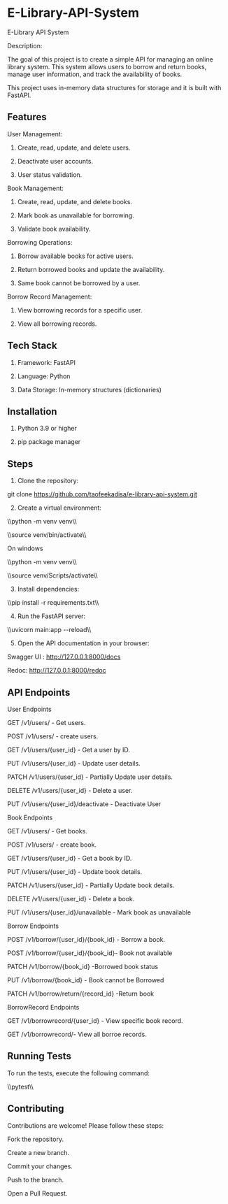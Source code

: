 # E-Library-API-System

E-Library API System


Description:

The goal of this project is to create a simple API for managing an online library system. This system allows users to borrow and return books, manage user information, and track the availability of books. 

This project uses in-memory data structures for storage and it is built with FastAPI.
## Features

User Management:

1. Create, read, update, and delete users.

2. Deactivate user accounts.

3. User status validation.

Book Management:

1. Create, read, update, and delete books.

2. Mark book as unavailable for borrowing.

3. Validate book availability.

Borrowing Operations:

1. Borrow available books for active users.

2. Return borrowed books and update the 
availability.

3. Same book cannot be borrowed by a user. 

Borrow Record Management:

1. View borrowing records for a specific user.

2. View all borrowing records.


## Tech Stack

1. Framework: FastAPI

2. Language: Python

3. Data Storage: In-memory structures (dictionaries)
## Installation

1. Python 3.9 or higher

2. pip package manager
    
## Steps

1. Clone the repository:

git clone https://github.com/taofeekadisa/e-library-api-system.git

2. Create a virtual environment:

\\\python -m venv venv\\\\

\\\source venv/bin/activate\\\

On windows

\\\python -m venv venv\\\

\\\source venv/Scripts/activate\\\

3. Install dependencies:

\\\pip install -r requirements.txt\\\ 

4. Run the FastAPI server:

\\\uvicorn main:app --reload\\\

5. Open the API documentation in your browser:

Swagger UI : http://127.0.0.1:8000/docs

Redoc: http://127.0.0.1:8000/redoc
## API Endpoints

User Endpoints

GET /v1/users/ - Get users.

POST /v1/users/ - create users.

GET /v1/users/{user_id} - Get a user by ID.

PUT /v1/users/{user_id} - Update user details.

PATCH /v1/users/{user_id} - Partially Update user details.

DELETE /v1/users/{user_id} - Delete a user.

PUT /v1/users/{user_id}/deactivate - Deactivate User

Book Endpoints

GET /v1/users/ - Get books.

POST /v1/users/ - create book.

GET /v1/users/{user_id} - Get a book by ID.

PUT /v1/users/{user_id} - Update book details.

PATCH /v1/users/{user_id} - Partially Update book details.

DELETE /v1/users/{user_id} - Delete a book.

PUT /v1/users/{user_id}/unavailable - Mark book as unavailable

Borrow Endpoints

POST /v1/borrow/{user_id}/{book_id} - Borrow a book.

POST /v1/borrow/{user_id}/{book_id}- Book not available

PATCH /v1/borrow/{book_id} -Borrowed book status

PUT /v1/borrow/{book_id} - Book cannot be Borrowed

PATCH /v1/borrow/return/{record_id} -Return book

BorrowRecord Endpoints

GET /v1/borrowrecord/{user_id} - View specific book record.

GET /v1/borrowrecord/- View all borroe records.
## Running Tests

To run the tests, execute the following command:

\\\pytest\\\


## Contributing

Contributions are welcome! Please follow these steps:

Fork the repository.

Create a new branch.

Commit your changes.

Push to the branch.

Open a Pull Request.

